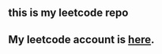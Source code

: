 ## this is my leetcode repo


## My leetcode account is [here](https://leetcode.com/iamwh1temark/).
